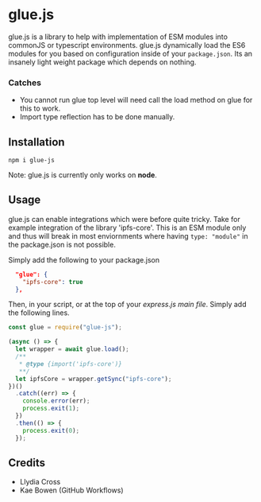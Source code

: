 # glue.js

glue.js is a library to help with implementation of ESM modules into commonJS or typescript environments. glue.js dynamically load the ES6 modules for you based on configuration inside of your `package.json`. Its an insanely light weight package which depends on nothing.

### Catches

- You cannot run glue top level will need call the load method on glue for this to work.
- Import type reflection has to be done manually.

## Installation

`npm i glue-js`

Note: glue.js is currently only works on **node**.

## Usage

glue.js can enable integrations which were before quite tricky. Take for example integration of the library 'ipfs-core'. This is an ESM module only and thus will break in most enviornments where having `type: "module"` in the package.json is not possible.

Simply add the following to your package.json

```json
  "glue": {
    "ipfs-core": true
  },
```

Then, in your script, or at the top of your _express.js main file_. Simply add the following lines.

```js
const glue = require("glue-js");

(async () => {
  let wrapper = await glue.load();
  /**
   * @type {import('ipfs-core')}
   **/
  let ipfsCore = wrapper.getSync("ipfs-core");
})()
  .catch((err) => {
    console.error(err);
    process.exit(1);
  })
  .then(() => {
    process.exit(0);
  });
```

## Credits

- Llydia Cross
- Kae Bowen (GitHub Workflows)
